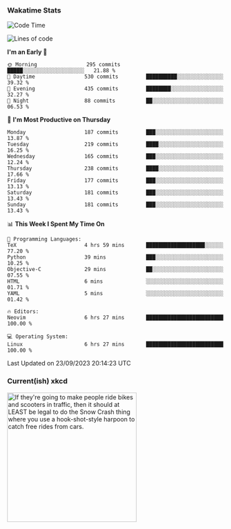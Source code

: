 ### Wakatime Stats
<!--START_SECTION:waka-->
![Code Time](http://img.shields.io/badge/Code%20Time-1%2C959%20hrs%2047%20mins-blue)

![Lines of code](https://img.shields.io/badge/From%20Hello%20World%20I%27ve%20Written-821.6%20thousand%20lines%20of%20code-blue)

**I'm an Early 🐤** 

```text
🌞 Morning                295 commits         █████░░░░░░░░░░░░░░░░░░░░   21.88 % 
🌆 Daytime                530 commits         ██████████░░░░░░░░░░░░░░░   39.32 % 
🌃 Evening                435 commits         ████████░░░░░░░░░░░░░░░░░   32.27 % 
🌙 Night                  88 commits          ██░░░░░░░░░░░░░░░░░░░░░░░   06.53 % 
```
📅 **I'm Most Productive on Thursday** 

```text
Monday                   187 commits         ███░░░░░░░░░░░░░░░░░░░░░░   13.87 % 
Tuesday                  219 commits         ████░░░░░░░░░░░░░░░░░░░░░   16.25 % 
Wednesday                165 commits         ███░░░░░░░░░░░░░░░░░░░░░░   12.24 % 
Thursday                 238 commits         ████░░░░░░░░░░░░░░░░░░░░░   17.66 % 
Friday                   177 commits         ███░░░░░░░░░░░░░░░░░░░░░░   13.13 % 
Saturday                 181 commits         ███░░░░░░░░░░░░░░░░░░░░░░   13.43 % 
Sunday                   181 commits         ███░░░░░░░░░░░░░░░░░░░░░░   13.43 % 
```


📊 **This Week I Spent My Time On** 

```text
💬 Programming Languages: 
TeX                      4 hrs 59 mins       ███████████████████░░░░░░   77.20 % 
Python                   39 mins             ███░░░░░░░░░░░░░░░░░░░░░░   10.25 % 
Objective-C              29 mins             ██░░░░░░░░░░░░░░░░░░░░░░░   07.55 % 
HTML                     6 mins              ░░░░░░░░░░░░░░░░░░░░░░░░░   01.71 % 
YAML                     5 mins              ░░░░░░░░░░░░░░░░░░░░░░░░░   01.42 % 

🔥 Editors: 
Neovim                   6 hrs 27 mins       █████████████████████████   100.00 % 

💻 Operating System: 
Linux                    6 hrs 27 mins       █████████████████████████   100.00 % 
```


 Last Updated on 23/09/2023 20:14:23 UTC
<!--END_SECTION:waka-->

### Current(ish) xkcd
<a id="xkcd-a" title="If they're going to make people ride bikes and scooters in traffic, then it should at LEAST be legal to do the Snow Crash thing where you use a hook-shot-style harpoon to catch free rides from cars." href="https://www.xkcd.com" target="_blank">
        <img align="center" id="xkcd-img" src="https://imgs.xkcd.com/comics/urban_planning_opinion_progression.png" alt="If they're going to make people ride bikes and scooters in traffic, then it should at LEAST be legal to do the Snow Crash thing where you use a hook-shot-style harpoon to catch free rides from cars." height=300 />
</a>
